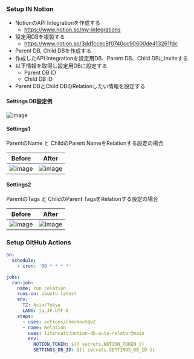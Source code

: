 ### Setup IN Notion

- NotionのAPI Integrationを作成する
  - https://www.notion.so/my-integrations
- 設定用DBを複製する
  - https://www.notion.so/3dd1ccec8f0740cc90600de413261fdc
- Parent DB, Child DBを作成する
- 作成したAPI Integrationを設定用DB、Parent DB、Child DBにInviteする  
- 以下情報を取得し設定用DBに設定する
  - Parent DB ID
  - Child DB ID
- Parent DBとChild DBのRelationしたい情報を設定する

#### Settings DB設定例
![image](https://user-images.githubusercontent.com/17349045/150769246-ffd10037-cdea-41ff-ab10-b32d0ad67d30.png)

#### Settings1
ParentのName と ChildのParent NameをRelationする設定の場合

Before |  After
-- | --
![image](https://user-images.githubusercontent.com/17349045/150768433-28ea1a09-9698-4806-b9df-7f7dd944d043.png)|![image](https://user-images.githubusercontent.com/17349045/150768346-3f38c5a4-8163-4f13-b6e7-98da6225784d.png)

#### Settings2
ParentのTags と ChildのParent TagsをRelationする設定の場合

Before | After
-- | --
![image](https://user-images.githubusercontent.com/17349045/150768768-2c5f7aa0-a55f-4065-9a3a-06bdbb52d9f7.png)|![image](https://user-images.githubusercontent.com/17349045/150768816-52a0717b-4e69-430b-b8a2-751f8fe14543.png)

### Setup GitHub Actions
    
```yaml
on:
  schedule:
    - cron: '00 * * * *'

jobs:
  run-job:
    name: run relation
    runs-on: ubuntu-latest
    env:
      TZ: Asia/Tokyo
      LANG: ja_JP.UTF-8
    steps:
      - uses: actions/checkout@v2
      - name: Relation
        uses: litencatt/notion-db-auto-relator@main
        env:
          NOTION_TOKEN: ${{ secrets.NOTION_TOKEN }}
          SETTINGS_DB_ID: ${{ secrets.SETTINGS_DB_ID }}
```
